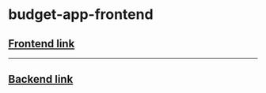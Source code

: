 # budget-app-frontend

## [Frontend link](budgetapp-9-3.netlify.app)

---
## [Backend link](https://budget-app-backend-v9c3.onrender.com)

